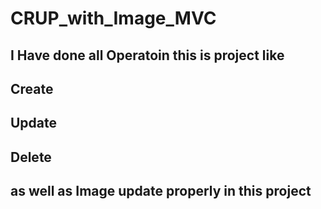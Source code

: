 # CRUP_with_Image_MVC
## I Have done all Operatoin this is project like
 
## Create
## Update
## Delete
## as well as Image update properly in this project


